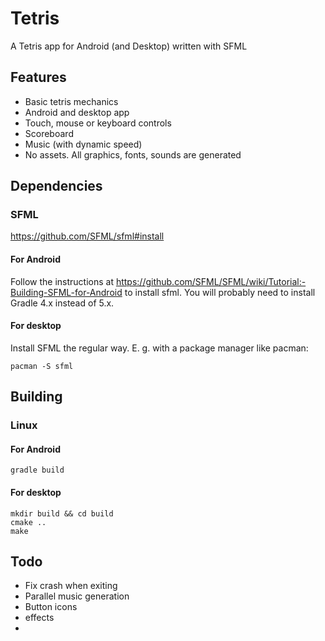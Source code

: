 # Tetris
A Tetris app for Android (and Desktop) written with SFML

## Features
* Basic tetris mechanics
* Android and desktop app
* Touch, mouse or keyboard controls
* Scoreboard
* Music (with dynamic speed)
* No assets. All graphics, fonts, sounds are generated

## Dependencies
### SFML
https://github.com/SFML/sfml#install

#### For Android
Follow the instructions at https://github.com/SFML/SFML/wiki/Tutorial:-Building-SFML-for-Android to install sfml.
You will probably need to install Gradle 4.x instead of 5.x.

#### For desktop
Install SFML the regular way. E. g. with a package manager like pacman:
```
pacman -S sfml
```

## Building
### Linux
#### For Android
```
gradle build
```

#### For desktop
```
mkdir build && cd build
cmake ..
make
```
## Todo
* Fix crash when exiting
* Parallel music generation
* Button icons
* effects
* 